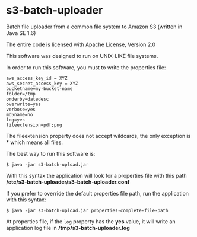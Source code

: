 # s3-batch-uploader
Batch file uploader from a common file system to Amazon S3 (written in Java SE 1.6)

The entire code is licensed with Apache License, Version 2.0

This software was designed to run on UNIX-LIKE file systems.

In order to run this software, you must to write the properties file: 

```
aws_access_key_id = XYZ
aws_secret_access_key = XYZ 
bucketname=my-bucket-name
folder=/tmp
orderby=datedesc
overwrite=yes
verbose=yes
md5name=no
log=yes
fileextension=pdf;png
```

The fileextension property does not accept wildcards, the only exception is * which means all files.

The best way to run this software is:

```
$ java -jar s3-batch-upload.jar 
```

With this syntax the application will look for a properties file with this path **/etc/s3-batch-uploader/s3-batch-uploader.conf**

If you prefer to override the default properties file path, run the application with this syntax:

```
$ java -jar s3-batch-upload.jar properties-complete-file-path
```

At properties file, if the ```log``` property has the **yes** value, it will write an application log file in **/tmp/s3-batch-uploader.log**
